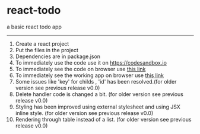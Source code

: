 # react-todo
a basic react todo app


------------------------------
1) Create a react project
2) Put the files in the project
3) Dependencies are in package.json
4) To immediately use the code use it on <a href='https://codesandbox.io'>https://codesandbox.io</a>
4) To immediately see the code on browser use <a href='https://codesandbox.io/s/hidden-butterfly-711me'>this link</a>
4) To immediately see the working app on browser use <a href='https://711me.codesandbox.io/'>this link</a>
5) Some issues like 'key' for childs , 'id' has been resolved.(for older version see previous release v0.0)
6) Delete handler code is changed a bit. (for older version see previous release v0.0)
7) Styling has been improved using external stylesheet and using JSX inline style. (for older version see previous release v0.0)
8) Rendering through table instead of a list. (for older version see previous release v0.0)

